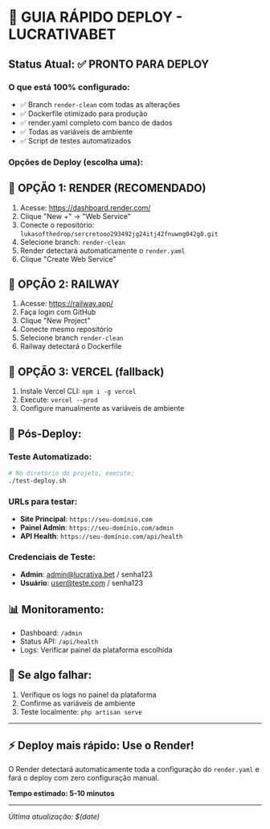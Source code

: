 # 🚀 GUIA RÁPIDO DEPLOY - LUCRATIVABET

## Status Atual: ✅ PRONTO PARA DEPLOY

### O que está 100% configurado:
- ✅ Branch `render-clean` com todas as alterações
- ✅ Dockerfile otimizado para produção
- ✅ render.yaml completo com banco de dados
- ✅ Todas as variáveis de ambiente
- ✅ Script de testes automatizados

### Opções de Deploy (escolha uma):

## 🥇 OPÇÃO 1: RENDER (RECOMENDADO)
1. Acesse: https://dashboard.render.com/
2. Clique "New +" → "Web Service"
3. Conecte o repositório: `lukasofthedrop/sercretooo293492jg24itj42fnuwng042g0.git`
4. Selecione branch: `render-clean`
5. Render detectará automaticamente o `render.yaml`
6. Clique "Create Web Service"

## 🥈 OPÇÃO 2: RAILWAY
1. Acesse: https://railway.app/
2. Faça login com GitHub
3. Clique "New Project"
4. Conecte mesmo repositório
5. Selecione branch `render-clean`
6. Railway detectará o Dockerfile

## 🥉 OPÇÃO 3: VERCEL (fallback)
1. Instale Vercel CLI: `npm i -g vercel`
2. Execute: `vercel --prod`
3. Configure manualmente as variáveis de ambiente

## 🧪 Pós-Deploy:

### Teste Automatizado:
```bash
# No diretório do projeto, execute:
./test-deploy.sh
```

### URLs para testar:
- **Site Principal**: `https://seu-domínio.com`
- **Painel Admin**: `https://seu-domínio.com/admin`
- **API Health**: `https://seu-domínio.com/api/health`

### Credenciais de Teste:
- **Admin**: admin@lucrativa.bet / senha123
- **Usuário**: user@teste.com / senha123

## 📊 Monitoramento:
- Dashboard: `/admin`
- Status API: `/api/health`
- Logs: Verificar painel da plataforma escolhida

## 🚨 Se algo falhar:
1. Verifique os logs no painel da plataforma
2. Confirme as variáveis de ambiente
3. Teste localmente: `php artisan serve`

---

## ⚡ Deploy mais rápido: Use o Render!

O Render detectará automaticamente toda a configuração do `render.yaml` e fará o deploy com zero configuração manual.

**Tempo estimado: 5-10 minutos**

---

*Última atualização: $(date)*